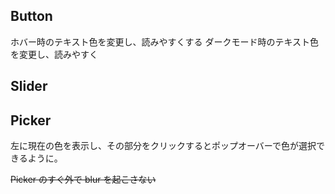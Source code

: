 ## Button

ホバー時のテキスト色を変更し、読みやすくする
ダークモード時のテキスト色を変更し、読みやすく

## Slider

## Picker

左に現在の色を表示し、その部分をクリックするとポップオーバーで色が選択できるように。

~~Picker のすぐ外で blur を起こさない~~
